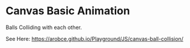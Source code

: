 # Canvas Basic Animation

Balls Colliding with each other.

See Here: https://arobce.github.io/Playground/JS/canvas-ball-collision/